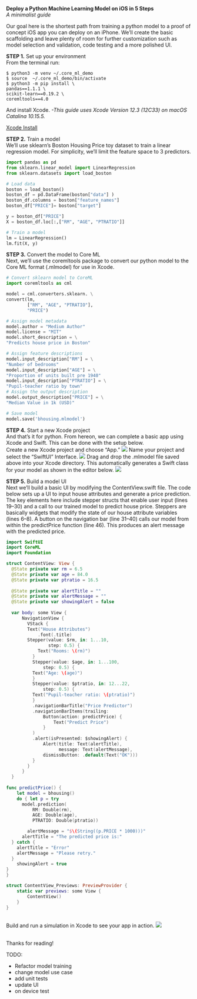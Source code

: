 <b>Deploy a Python Machine Learning Model on iOS in 5 Steps</b>
<br><i>A minimalist guide</i>


Our goal here is the shortest path from training a python model to a proof of concept iOS app you can deploy on an iPhone. We’ll create the basic scaffolding and leave plenty of room for further customization such as model selection and validation, code testing and a more polished UI.

<b>STEP 1.</b> Set up your environment
<br>From the terminal run:

 ```
$ python3 -m venv ~/.core_ml_demo
$ source  ~/.core_ml_demo/bin/activate
$ python3 -m pip install \
pandas==1.1.1 \
scikit-learn==0.19.2 \
coremltools==4.0
```

And install Xcode. <i>-This guide uses Xcode Version 12.3 (12C33) on macOS Catalina 10.15.5.</i>

[Xcode Install](https://apps.apple.com/us/app/xcode/id497799835?mt=12)

<b>STEP 2.</b> Train a model
<br>We’ll use sklearn’s Boston Housing Price toy dataset to train a linear regression model. For simplicity, we’ll limit the feature space to 3 predictors.
```python
import pandas as pd
from sklearn.linear_model import LinearRegression
from sklearn.datasets import load_boston

# Load data
boston = load_boston()
boston_df = pd.DataFrame(boston["data"] )
boston_df.columns = boston["feature_names"]
boston_df["PRICE"]= boston["target"]

y = boston_df["PRICE"]
X = boston_df.loc[:,["RM", "AGE", "PTRATIO"]]

# Train a model
lm = LinearRegression()
lm.fit(X, y)
```
<b>STEP 3.</b> Convert the model to Core ML
<br>Next, we’ll use the coremltools package to convert our python model to the Core ML format (.mlmodel) for use in Xcode.
```python
# Convert sklearn model to CoreML
import coremltools as cml

model = cml.converters.sklearn. \
convert(lm,
        ["RM", "AGE", "PTRATIO"],
        "PRICE")

# Assign model metadata
model.author = "Medium Author"
model.license = "MIT"
model.short_description = \
"Predicts house price in Boston"

# Assign feature descriptions
model.input_description["RM"] = \
"Number of bedrooms"
model.input_description["AGE"] = \
"Proportion of units built pre 1940"
model.input_description["PTRATIO"] = \
"Pupil-teacher ratio by town"
# Assign the output description
model.output_description["PRICE"] = \
"Median Value in 1k (USD)"

# Save model
model.save('bhousing.mlmodel')
```
<b>STEP 4.</b> Start a new Xcode project
<br>And that’s it for python. From hereon, we can complete a basic app using Xcode and Swift. This can be done with the setup below.
<br>Create a new Xcode project and choose “App.”
![](https://github.com/pkmklong/IOS_CoreML/blob/main/start_xcode_1.png)
Name your project and select the “SwiftUI” Interface.
![](https://github.com/pkmklong/IOS_CoreML/blob/main/start_xcode_2.png)
Drag and drop the .mlmodel file saved above into your Xcode directory. This automatically generates a Swift class for your model as shown in the editor below.
![](https://github.com/pkmklong/IOS_CoreML/blob/main/start_xcode_3.png)

<b>STEP 5.</b> Build a model UI
<br>Next we’ll build a basic UI by modifying the ContentView.swift file. The code below sets up a UI to input house attributes and generate a price prediction. The key elements here include stepper structs that enable user input (lines 19–30) and a call to our trained model to predict house price. Steppers are basically widgets that modify the state of our house attribute variables (lines 6–8). A button on the navigation bar (line 31–40) calls our model from within the predictPrice function (line 46). This produces an alert message with the predicted price.
```swift
import SwiftUI
import CoreML
import Foundation

struct ContentView: View {
  @State private var rm = 6.5
  @State private var age = 84.0
  @State private var ptratio = 16.5
    
  @State private var alertTitle = ""
  @State private var alertMessage = ""
  @State private var showingAlert = false
    
  var body: some View {
      NavigationView {
        VStack {
        Text("House Attributes")
            .font(.title)
        Stepper(value: $rm, in: 1...10,
                step: 0.5) {
            Text("Rooms: \(rm)")
          }
          Stepper(value: $age, in: 1...100,
              step: 0.5) {
          Text("Age: \(age)")
          }
          Stepper(value: $ptratio, in: 12...22,
              step: 0.5) {
          Text("Pupil-teacher ratio: \(ptratio)")
          }
          .navigationBarTitle("Price Predictor")
          .navigationBarItems(trailing:
              Button(action: predictPrice) {
                  Text("Predict Price")
              }
          )
          .alert(isPresented: $showingAlert) {
              Alert(title: Text(alertTitle),
                    message: Text(alertMessage),
              dismissButton: .default(Text("OK")))
          }
        }
      }
  }
            
func predictPrice() {
    let model = bhousing()
    do { let p = try
      model.prediction(
          RM: Double(rm),
          AGE: Double(age),
          PTRATIO: Double(ptratio))

        alertMessage = "$\(String((p.PRICE * 1000)))"
      alertTitle = "The predicted price is:"
  } catch {
    alertTitle = "Error"
    alertMessage = "Please retry."
  }
    showingAlert = true
}
}

struct ContentView_Previews: PreviewProvider {
    static var previews: some View {
        ContentView()
    }
}
```

<br>Build and run a simulation in Xcode to see your app in action.
![](https://github.com/pkmklong/IOS_CoreML/blob/main/app_demo.gif)

<br>Thanks for reading!
<br>



TODO:<br>
* Refactor model training
* change model use case
* add unit tests
* update UI
* on device test
